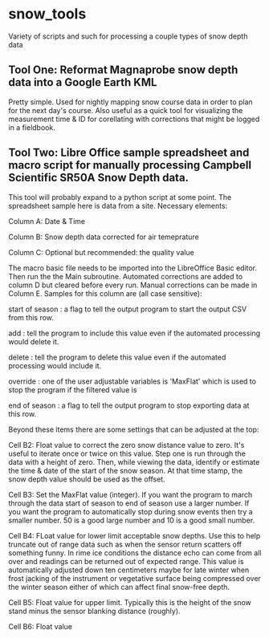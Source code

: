 # snow_tools
Variety of scripts and such for processing a couple types of snow depth data

## Tool One: Reformat Magnaprobe snow depth data into a Google Earth KML
Pretty simple.  Used for nightly mapping snow course data in order to plan for the next day's course.  Also useful as a quick tool for visualizing the measurement time & ID for corellating with corrections that might be logged in a fieldbook.

## Tool Two: Libre Office sample spreadsheet and macro script for manually processing Campbell Scientific SR50A Snow Depth data.
This tool will probably expand to a python script at some point.  The spreadsheet sample here is data from a site.  Necessary elements:

Column A: Date & Time

Column B: Snow depth data corrected for air temeprature

Column C: Optional but recommended: the quality value

The macro basic file needs to be imported into the LibreOffice Basic editor.  Then run the the Main subroutine.  Automated corrections are added to column D but cleared before every run.  Manual corrections can be made in Column E.  Samples for this column are (all case sensitive):

start of season  : a flag to tell the output program to start the output CSV from this row.

add : tell the program to include this value even if the automated processing would delete it.

delete : tell the program to delete this value even if the automated processing would include it.

override : one of the user adjustable variables is 'MaxFlat' which is used to stop the program if the filtered value is 

end of season : a flag to tell the output program to stop exporting data at this row.

Beyond these items there are some settings that can be adjusted at the top:

Cell B2:  Float value to correct the zero snow distance value to zero.  It's useful to iterate once or twice on this value.  Step one is run through the data with a height of zero.  Then, while viewing the data, identify or estimate the time & date of the start of the snow season. At that time stamp, the snow depth value should be used as the offset.

Cell B3: Set the MaxFlat value (integer).  If you want the program to march through the data start of season to end of season use a larger number.  If you want the program to automatically stop during snow events then try a smaller number.  50 is a good large number and 10 is a good small number.

Cell B4: FLoat value for lower limit acceptable snow depths.  Use this to help truncate out of range data such as when the sensor return scatters off something funny.  In rime ice conditions the distance echo can come from all over and readings can be returned out of expected range.  This value is automatically adjusted down ten centimeters maybe for late winter when frost jacking of the instrument or vegetative surface being compressed over the winter season either of which can affect final snow-free depth.

Cell B5: Float value for upper limit.  Typically this is the height of the snow stand minus the sensor blanking distance (roughly).  

Cell B6: Float value 





